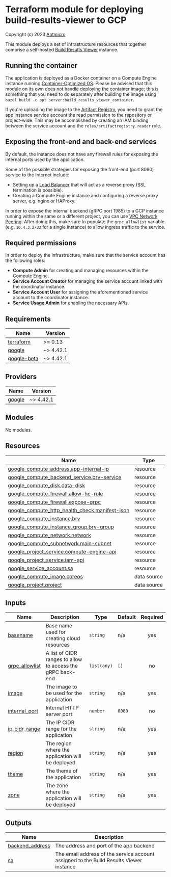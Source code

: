 # Terraform module for deploying build-results-viewer to GCP

Copyright (c) 2023 [Antmicro](https://www.antmicro.com)

This module deploys a set of infrastructure resources that together comprise a self-hosted [Build Results Viewer](https://github.com/antmicro/build-results-viewer) instance.

## Running the container

The application is deployed as a Docker container
on a Compute Engine instance running [Container-Optimized OS](https://cloud.google.com/container-optimized-os/docs).
Please be advised that this module on its own does not handle deploying the container image;
this is something that you need to do separately after building the image using `bazel build -c opt server:build_results_viewer_container`.

If you're uploading the image to the [Artifact Registry](https://cloud.google.com/artifact-registry), you need to grant the app instance service account
the read permission to the repository or project-wide.
This may be accomplished by creating an IAM binding between the service account and the `roles/artifactregistry.reader` role.

## Exposing the front-end and back-end services

By default, the instance does not have any firewall rules for exposing the internal ports used by the application.

Some of the possible strategies for exposing the front-end (port 8080) service to the Internet include:
* Setting up a [Load Balancer](https://cloud.google.com/load-balancing?hl=en) that will act as a reverse proxy (SSL termination is possible).
* Creating a Compute Engine instance and configuring a reverse proxy server, e.g. nginx or HAProxy.

In order to expose the internal backend (gRPC port 1985) to a GCP instance running within the same or a different project,
you can use [VPC Network Peering](https://cloud.google.com/vpc/docs/vpc-peering).
After doing this, make sure to populate the `grpc_allowlist` variable (e.g. `10.4.3.2/32` for a single instance) to allow ingress traffic to the service.

## Required permissions

In order to deploy the infrastructure, make sure that the service account has the following roles:

* **Compute Admin** for creating and managing resources within the Compute Engine.
* **Service Account Creator** for managing the service account linked with the coordinator instance.
* **Service Account User** for assigning the aforementioned service account to the coordinator instance.
* **Service Usage Admin** for enabling the necessary APIs.

## Requirements

| Name | Version |
|------|---------|
| <a name="requirement_terraform"></a> [terraform](#requirement\_terraform) | >= 0.13 |
| <a name="requirement_google"></a> [google](#requirement\_google) | ~> 4.42.1 |
| <a name="requirement_google-beta"></a> [google-beta](#requirement\_google-beta) | ~> 4.42.1 |

## Providers

| Name | Version |
|------|---------|
| <a name="provider_google"></a> [google](#provider\_google) | ~> 4.42.1 |

## Modules

No modules.

## Resources

| Name | Type |
|------|------|
| [google_compute_address.app-internal-ip](https://registry.terraform.io/providers/hashicorp/google/latest/docs/resources/compute_address) | resource |
| [google_compute_backend_service.brv-service](https://registry.terraform.io/providers/hashicorp/google/latest/docs/resources/compute_backend_service) | resource |
| [google_compute_disk.data-disk](https://registry.terraform.io/providers/hashicorp/google/latest/docs/resources/compute_disk) | resource |
| [google_compute_firewall.allow-hc-rule](https://registry.terraform.io/providers/hashicorp/google/latest/docs/resources/compute_firewall) | resource |
| [google_compute_firewall.expose-grpc](https://registry.terraform.io/providers/hashicorp/google/latest/docs/resources/compute_firewall) | resource |
| [google_compute_http_health_check.manifest-json](https://registry.terraform.io/providers/hashicorp/google/latest/docs/resources/compute_http_health_check) | resource |
| [google_compute_instance.brv](https://registry.terraform.io/providers/hashicorp/google/latest/docs/resources/compute_instance) | resource |
| [google_compute_instance_group.brv-group](https://registry.terraform.io/providers/hashicorp/google/latest/docs/resources/compute_instance_group) | resource |
| [google_compute_network.network](https://registry.terraform.io/providers/hashicorp/google/latest/docs/resources/compute_network) | resource |
| [google_compute_subnetwork.main-subnet](https://registry.terraform.io/providers/hashicorp/google/latest/docs/resources/compute_subnetwork) | resource |
| [google_project_service.compute-engine-api](https://registry.terraform.io/providers/hashicorp/google/latest/docs/resources/project_service) | resource |
| [google_project_service.iam-api](https://registry.terraform.io/providers/hashicorp/google/latest/docs/resources/project_service) | resource |
| [google_service_account.sa](https://registry.terraform.io/providers/hashicorp/google/latest/docs/resources/service_account) | resource |
| [google_compute_image.coreos](https://registry.terraform.io/providers/hashicorp/google/latest/docs/data-sources/compute_image) | data source |
| [google_project.project](https://registry.terraform.io/providers/hashicorp/google/latest/docs/data-sources/project) | data source |

## Inputs

| Name | Description | Type | Default | Required |
|------|-------------|------|---------|:--------:|
| <a name="input_basename"></a> [basename](#input\_basename) | Base name used for creating cloud resources | `string` | n/a | yes |
| <a name="input_grpc_allowlist"></a> [grpc\_allowlist](#input\_grpc\_allowlist) | A list of CIDR ranges to allow to access the gRPC back-end | `list(any)` | `[]` | no |
| <a name="input_image"></a> [image](#input\_image) | The image to be used for the application | `string` | n/a | yes |
| <a name="input_internal_port"></a> [internal\_port](#input\_internal\_port) | Internal HTTP server port | `number` | `8080` | no |
| <a name="input_ip_cidr_range"></a> [ip\_cidr\_range](#input\_ip\_cidr\_range) | The IP CIDR range for the application | `string` | n/a | yes |
| <a name="input_region"></a> [region](#input\_region) | The region where the application will be deployed | `string` | n/a | yes |
| <a name="input_theme"></a> [theme](#input\_theme) | The theme of the application | `string` | n/a | yes |
| <a name="input_zone"></a> [zone](#input\_zone) | The zone where the application will be deployed | `string` | n/a | yes |

## Outputs

| Name | Description |
|------|-------------|
| <a name="output_backend_address"></a> [backend\_address](#output\_backend\_address) | The address and port of the app backend |
| <a name="output_sa"></a> [sa](#output\_sa) | The email address of the service account assigned to the Build Results Viewer instance |
